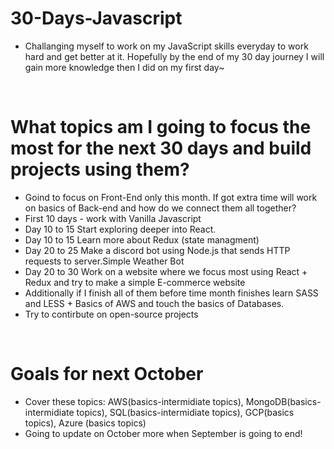 # 30-Days-Javascript
* Challanging myself to work on my JavaScript skills everyday to work hard and get better at it. Hopefully by the end of my 30 day journey I will gain more knowledge then I did on my first day~
<br />

# What topics am I going to focus the most for the next 30 days and build projects using them?

* Goind to focus on Front-End only this month. If got extra time will work on basics of Back-end and how do we connect them all together?
* First 10 days - work with Vanilla Javascript
* Day 10 to 15 Start exploring deeper into React.
* Day 10 to 15 Learn more about Redux (state managment)
* Day 20 to 25 Make a discord bot using Node.js that sends HTTP requests to server.Simple Weather Bot
* Day 20 to 30 Work on a website where we focus most using React + Redux and try to make a simple E-commerce website
* Additionally if I finish all of them before time month finishes learn SASS and LESS + Basics of AWS and touch the basics of Databases.
* Try to contirbute on open-source projects
<br />

# Goals for next October 

* Cover these topics: AWS(basics-intermidiate topics), MongoDB(basics-intermidiate topics), SQL(basics-intermidiate topics), GCP(basics topics), Azure (basics topics)
* Going to update on October more when September is going to end!